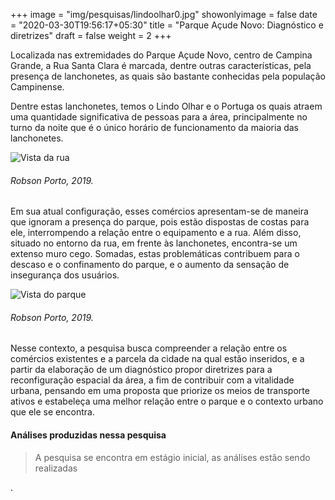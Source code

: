 +++
image = "img/pesquisas/lindoolhar0.jpg"
showonlyimage = false
date = "2020-03-30T19:56:17+05:30"
title = "Parque Açude Novo: Diagnóstico e diretrizes"
draft = false
weight = 2
+++

Localizada nas extremidades do Parque Açude Novo, centro de Campina Grande, a
Rua Santa Clara é marcada, dentre outras características, pela presença de lanchonetes,
as quais são bastante conhecidas pela população Campinense.
<!--more-->

Dentre estas lanchonetes,
temos o Lindo Olhar e o Portuga os quais atraem uma quantidade significativa de pessoas
para a área, principalmente no turno da noite que é o único horário de funcionamento da
maioria das lanchonetes.

![Vista da rua](../../img/pesquisas/lindoolhar1.jpg)
 <H6> Robson Porto, 2019.</H6>

 Em sua atual configuração, esses comércios apresentam-se de maneira que
 ignoram a presença do parque, pois estão dispostas de costas para ele, interrompendo a
 relação entre o equipamento e a rua. Além disso, situado no entorno da rua, em frente às
 lanchonetes, encontra-se um extenso muro cego. Somadas, estas problemáticas
 contribuem para o descaso e o confinamento do parque, e o aumento da sensação de
 insegurança dos usuários.

![Vista do parque](../../img/pesquisas/lindoolhar2.jpg)
<H6> Robson Porto, 2019.</H6>

Nesse contexto, a pesquisa busca compreender a relação entre os comércios
existentes e a parcela da cidade na qual estão inseridos, e a partir da elaboração de um
diagnóstico propor diretrizes para a reconfiguração espacial da área, a fim de contribuir com
a vitalidade urbana, pensando em uma proposta que priorize os meios de transporte ativos
e estabeleça uma melhor relação entre o parque e o contexto urbano que ele se encontra.

#### Análises produzidas nessa pesquisa

>A pesquisa se encontra em estágio inicial, as análises estão sendo realizadas

.
